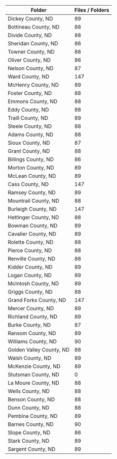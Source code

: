 | Folder                   |   Files / Folders |
|--------------------------|-------------------|
| Dickey County, ND        |                89 |
| Bottineau County, ND     |                88 |
| Divide County, ND        |                88 |
| Sheridan County, ND      |                86 |
| Towner County, ND        |                88 |
| Oliver County, ND        |                86 |
| Nelson County, ND        |                87 |
| Ward County, ND          |               147 |
| McHenry County, ND       |                89 |
| Foster County, ND        |                88 |
| Emmons County, ND        |                88 |
| Eddy County, ND          |                88 |
| Traill County, ND        |                89 |
| Steele County, ND        |                88 |
| Adams County, ND         |                88 |
| Sioux County, ND         |                87 |
| Grant County, ND         |                88 |
| Billings County, ND      |                86 |
| Morton County, ND        |                89 |
| McLean County, ND        |                89 |
| Cass County, ND          |               147 |
| Ramsey County, ND        |                89 |
| Mountrail County, ND     |                88 |
| Burleigh County, ND      |               147 |
| Hettinger County, ND     |                88 |
| Bowman County, ND        |                89 |
| Cavalier County, ND      |                89 |
| Rolette County, ND       |                88 |
| Pierce County, ND        |                88 |
| Renville County, ND      |                88 |
| Kidder County, ND        |                89 |
| Logan County, ND         |                89 |
| McIntosh County, ND      |                89 |
| Griggs County, ND        |                88 |
| Grand Forks County, ND   |               147 |
| Mercer County, ND        |                89 |
| Richland County, ND      |                89 |
| Burke County, ND         |                87 |
| Ransom County, ND        |                89 |
| Williams County, ND      |                90 |
| Golden Valley County, ND |                88 |
| Walsh County, ND         |                89 |
| McKenzie County, ND      |                89 |
| Stutsman County, ND      |                 0 |
| La Moure County, ND      |                88 |
| Wells County, ND         |                88 |
| Benson County, ND        |                88 |
| Dunn County, ND          |                88 |
| Pembina County, ND       |                89 |
| Barnes County, ND        |                90 |
| Slope County, ND         |                86 |
| Stark County, ND         |                89 |
| Sargent County, ND       |                89 |